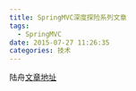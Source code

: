 ```yaml
---
title: SpringMVC深度探险系列文章
tags:
  - SpringMVC
date: 2015-07-27 11:26:35
categories: 技术
---
```


陆舟<a href = "http://downpour.iteye.com/blog/1330537">文章地址</a>
